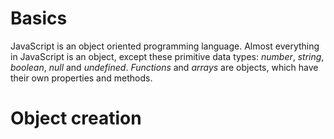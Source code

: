 # Basics

JavaScript is an object oriented programming language. Almost everything in JavaScript is an object, except these primitive data types: *number*, *string*, *boolean*, *null* and *undefined*. *Functions* and *arrays* are objects, which have their own properties and methods.

# Object creation

